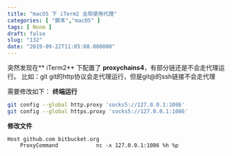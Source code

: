 ```yaml
---
title: "macOS 下 iTerm2 全局使用代理"
categories: [ "脚本","macOS" ]
tags: [ None ]
draft: false
slug: "132"
date: "2019-09-22T11:05:08.000000"
---
```


突然发现在** iTerm2** 下配置了 **proxychains4**，有部分链还是不会走代理运行。
比如：git
git的http协议会走代理运行，但是git@的ssh链接不会走代理

需要修改如下：
**终端运行**
```bash
git config --global http.proxy 'socks5://127.0.0.1:1086'
git config --global https.proxy 'socks5://127.0.0.1:1086'
```
**修改文件**
```
Host github.com bitbucket.org
    ProxyCommand            nc -x 127.0.0.1:1086 %h %p
```

